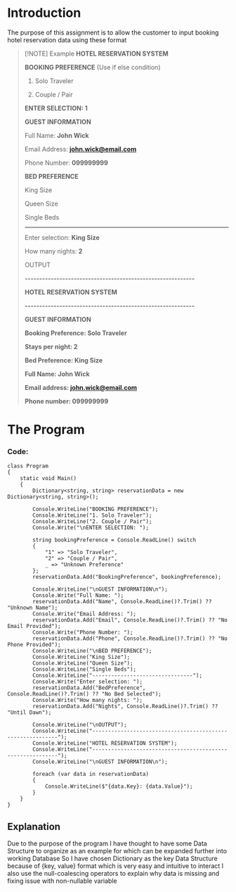 # Introduction
The purpose of this assignment is to allow the customer to input booking hotel reservation data using these format

> [!NOTE] Example
> **HOTEL RESERVATION SYSTEM**
> 
> **BOOKING PREFERENCE** (Use if else condition)
> 
> 1. Solo Traveler
> 
> 2. Couple / Pair
> 
> **ENTER SELECTION: 1**
> 
>   
> 
> **GUEST INFORMATION**
> 
>   
> 
> Full Name: **John Wick**
> 
> Email Address: **john.wick@email.com**
> 
> Phone Number: **099999999**
> 
>   
> 
> **BED PREFERENCE** 
> 
> King Size
> 
> Queen Size
> 
> Single Beds
> 
> --------------------------------
> 
> Enter selection: **King Size**
> 
> How many nights: **2**
> 
>   
> 
> OUTPUT
> 
> **-----------------------------------------------------------**
> 
> **HOTEL RESERVATION SYSTEM**
> 
> **-----------------------------------------------------------**
> 
> **GUEST INFORMATION**
> 
>   
> 
> **Booking Preference: Solo Traveler**
> 
> **Stays per night: 2**
> 
> **Bed Preference: King Size**
> 
> **Full Name: John Wick**
> 
> **Email address: john.wick@email.com**
> 
> **Phone number: 099999999**

# The Program

### Code: 
	class Program  
	{  
	    static void Main()  
	    {  
	        Dictionary<string, string> reservationData = new Dictionary<string, string>();  
	          
	        Console.WriteLine("BOOKING PREFERENCE");  
	        Console.WriteLine("1. Solo Traveler");  
	        Console.WriteLine("2. Couple / Pair");  
	        Console.Write("\nENTER SELECTION: ");  
	          
	        string bookingPreference = Console.ReadLine() switch  
	        {  
	            "1" => "Solo Traveler",  
	            "2" => "Couple / Pair",  
	            _ => "Unknown Preference"  
	        };  
	        reservationData.Add("BookingPreference", bookingPreference);  
	          
	        Console.WriteLine("\nGUEST INFORMATION\n");  
	        Console.Write("Full Name: ");  
	        reservationData.Add("Name", Console.ReadLine()?.Trim() ?? "Unknown Name");  
	        Console.Write("Email Address: ");  
	        reservationData.Add("Email", Console.ReadLine()?.Trim() ?? "No Email Provided");  
	        Console.Write("Phone Number: ");  
	        reservationData.Add("Phone", Console.ReadLine()?.Trim() ?? "No Phone Provided");  
	        Console.WriteLine("\nBED PREFERENCE");  
	        Console.WriteLine("King Size");  
	        Console.WriteLine("Queen Size");  
	        Console.WriteLine("Single Beds");  
	        Console.WriteLine("--------------------------------");  
	        Console.Write("Enter selection: ");  
	        reservationData.Add("BedPreference", Console.ReadLine()?.Trim() ?? "No Bed Selected");  
	        Console.Write("How many nights: ");  
	        reservationData.Add("Nights", Console.ReadLine()?.Trim() ?? "Until Dawn");  
	          
	        Console.WriteLine("\nOUTPUT");  
	        Console.WriteLine("-----------------------------------------------------------");  
	        Console.WriteLine("HOTEL RESERVATION SYSTEM");  
	        Console.WriteLine("-----------------------------------------------------------");  
	        Console.WriteLine("\nGUEST INFORMATION\n");  
	          
	        foreach (var data in reservationData)  
	        {  
	            Console.WriteLine($"{data.Key}: {data.Value}");  
	        }  
	    }  
	}
## Explanation
Due to the purpose of the program I have thought to have some Data Structure to organize as an example for which can be expanded further into working Database
So I have chosen Dictionary as the key Data Structure because of {key, value} format which is very easy and intuitive to interact
I also use the null-coalescing operators to explain why data is missing and fixing issue with non-nullable variable
